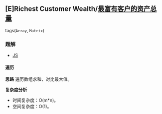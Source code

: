 ## [E]Richest Customer Wealth/[最富有客户的资产总量](https://leetcode-cn.com/problems/richest-customer-wealth/)
tags(`Array`, `Matrix`)

### 题解
+ [JS](../../ts/1792/1672.js)
#### 遍历
**思路**
遍历数组求和，对比最大值。

**复杂度分析**
+ 时间复杂度：O(m*n)。
+ 空间复杂度：O(1)。